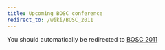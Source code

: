 ```yaml
---
title: Upcoming BOSC conference
redirect_to: /wiki/BOSC_2011
---
```


You should automatically be redirected to [BOSC 2011](/wiki/BOSC_2011)
